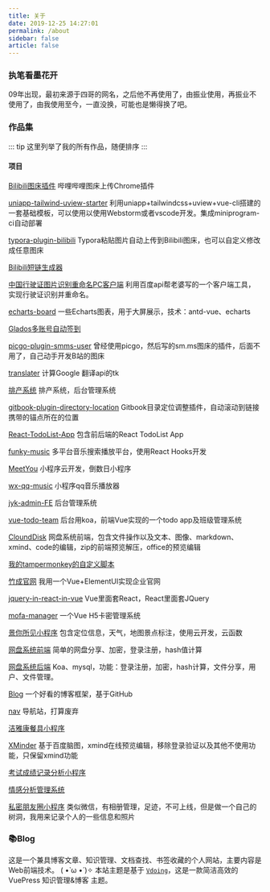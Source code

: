 ```yaml
---
title: 关于
date: 2019-12-25 14:27:01
permalink: /about
sidebar: false
article: false
---
```


### 执笔看墨花开
09年出现，最初来源于四哥的网名，之后他不再使用了，由振业使用，再振业不使用了，由我使用至今，一直没换，可能也是懒得换了吧。

### 作品集
::: tip
这里列举了我的所有作品，随便排序
:::

#### 项目

[Bilibili图床插件](https://github.com/xlzy520/bilibili-img-uploader) 哔哩哔哩图床上传Chrome插件

[uniapp-tailwind-uview-starter](https://github.com/xlzy520/uniapp-tailwind-uview-starter) 利用uniapp+tailwindcss+uview+vue-cli搭建的一套基础模板，可以使用以使用Webstorm或者vscode开发。集成miniprogram-ci自动部署

[typora-plugin-bilibili](https://github.com/xlzy520/typora-plugin-bilibili) Typora粘贴图片自动上传到Bilibili图床，也可以自定义修改成任意图床

[Bilibili短链生成器](https://github.com/xlzy520/bili-short-url)

[中国行驶证图片识别重命名PC客户端](https://github.com/xlzy520/Driving-license-identification) 利用百度api帮老婆写的一个客户端工具，实现行驶证识别并重命名。

[echarts-board](https://github.com/xlzy520/echarts-board) 一些Echarts图表，用于大屏展示，技术：antd-vue、echarts

[Glados多账号自动签到](https://github.com/xlzy520/GLaDOS-CheckIn-multi)

[picgo-plugin-smms-user](https://github.com/xlzy520/picgo-plugin-smms-user) 曾经使用picgo，然后写的sm.ms图床的插件，后面不用了，自己动手开发B站的图床

[translater](https://github.com/xlzy520/translater) 计算Google 翻译api的tk

[排产系统](https://github.com/xlzy520/scheduling) 排产系统，后台管理系统

[gitbook-plugin-directory-location](https://github.com/xlzy520/gitbook-plugin-directory-location) Gitbook目录定位调整插件，自动滚动到链接携带的锚点所在的位置

[React-TodoList-App](https://github.com/xlzy520/React-TodoList-App) 包含前后端的React TodoList App

[funky-music](https://github.com/xlzy520/funky-music) 多平台音乐搜索播放平台，使用React Hooks开发

[MeetYou]() 小程序云开发，倒数日小程序

[wx-qq-music](https://github.com/xlzy520/wx-qq-music) 小程序qq音乐播放器

[jyk-admin-FE](https://github.com/xlzy520/jyk-admin-FE) 后台管理系统

[vue-todo-team](https://github.com/xlzy520/vue-todo-team) 后台用koa，前端Vue实现的一个todo app及班级管理系统

[CloundDisk](https://github.com/xlzy520/CloundDisk3.0) 网盘系统前端，包含文件操作以及文本、图像、markdown、xmind、code的编辑，zip的前端预览解压，office的预览编辑

[我的tampermonkey的自定义脚本](https://github.com/xlzy520/userScripts)

 [竹成官网](https://github.com/xlzy520/zhucheng-website) 我用一个Vue+ElementUI实现企业官网

[jquery-in-react-in-vue](https://github.com/xlzy520/jquery-in-react-in-vue) Vue里面套React，React里面套JQuery

[mofa-manager](https://github.com/xlzy520/mofa-manager) 一个Vue H5卡密管理系统

[景你所见小程序](https://github.com/xlzy520/scenery)  包含定位信息，天气，地图景点标注，使用云开发，云函数

[网盘系统前端](https://github.com/xlzy520/netdisk) 简单的网盘分享、加密，登录注册，hash值计算

[网盘系统后端](https://github.com/xlzy520/nestdisk-be) Koa、mysql，功能：登录注册，加密，hash计算，文件分享，用户、文件管理。

[Blog](https://github.com/xlzy520/xlzy520) 一个好看的博客框架，基于GitHub

[nav](https://github.com/xlzy520/nav) 导航站，打算废弃

[洁雅康餐具小程序](https://github.com/xlzy520/jieyakang)

[XMinder](https://github.com/xlzy520/Xminder) 基于百度脑图，xmind在线预览编辑，移除登录验证以及其他不使用功能，只保留xmind功能

[考试成绩记录分析小程序](https://github.com/xlzy520/exam-score-reporter)

[情感分析管理系统](https://github.com/xlzy520/qingganfenxi)

[私密朋友圈小程序](https://github.com/xlzy520/baby-life) 类似微信，有相册管理，足迹，不可上线，但是做一个自己的树洞，我用来记录个人的一些信息和照片





### 📚Blog
这是一个兼具博客文章、知识管理、文档查找、书签收藏的个人网站，主要内容是Web前端技术。 ( •̀ ω •́ )✧
本站主题是基于 [`Vdoing`](https://github.com/xugaoyi/vuepress-theme-vdoing)，这是一款简洁高效的VuePress 知识管理&博客 主题。
